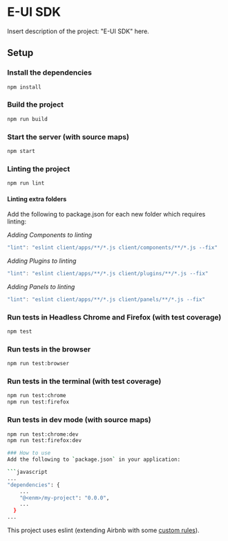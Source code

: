 # E-UI SDK
Insert description of the project: "E-UI SDK" here.
 

## Setup

### Install the dependencies

```bash
npm install
```

### Build the project

```bash
npm run build
```

### Start the server (with source maps)

```bash
npm start
```

### Linting the project
```bash
npm run lint
```

#### Linting extra folders

Add the following to package.json for each new folder which requires linting:

_Adding Components to linting_

```javascript
"lint": "eslint client/apps/**/*.js client/components/**/*.js --fix"
```

_Adding Plugins to linting_

```javascript
"lint": "eslint client/apps/**/*.js client/plugins/**/*.js --fix"
```

_Adding Panels to linting_

```javascript
"lint": "eslint client/apps/**/*.js client/panels/**/*.js --fix"
```

### Run tests in Headless Chrome and Firefox (with test coverage)

```bash
npm test
```

### Run tests in the browser

```bash
npm run test:browser
```

### Run tests in the terminal (with test coverage)

```bash
npm run test:chrome
npm run test:firefox
```

### Run tests in dev mode (with source maps)

```bash
npm run test:chrome:dev
npm run test:firefox:dev

### How to use
Add the following to `package.json` in your application:

```javascript
...
"dependencies": {
    ...
    "@<enm>/my-project": "0.0.0",
    ...
  }
...
```

This project uses eslint (extending Airbnb with some [custom rules](.eslintrc.js)).
